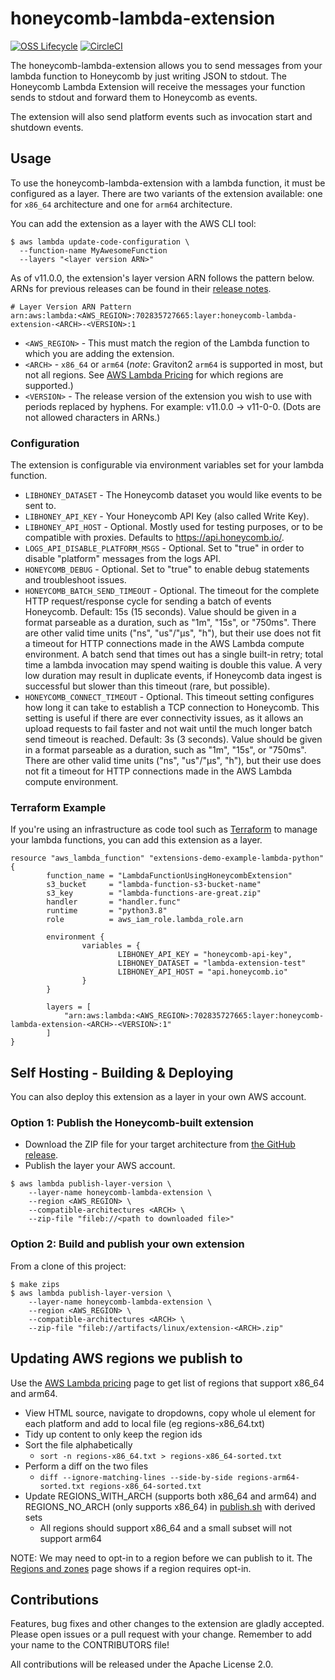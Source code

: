# honeycomb-lambda-extension

[![OSS Lifecycle](https://img.shields.io/osslifecycle/honeycombio/honeycomb-lambda-extension?color=success)](https://github.com/honeycombio/home/blob/main/honeycomb-oss-lifecycle-and-practices.md)
[![CircleCI](https://circleci.com/gh/honeycombio/honeycomb-lambda-extension.svg?style=shield)](https://circleci.com/gh/honeycombio/honeycomb-lambda-extension)

The honeycomb-lambda-extension allows you to send messages from your lambda
function to Honeycomb by just writing JSON to stdout. The Honeycomb Lambda
Extension will receive the messages your function sends to stdout and forward
them to Honeycomb as events.

The extension will also send platform events such as invocation start and
shutdown events.

## Usage

To use the honeycomb-lambda-extension with a lambda function, it must be configured as a layer.
There are two variants of the extension available: one for `x86_64` architecture and one for `arm64` architecture.

You can add the extension as a layer with the AWS CLI tool:

```
$ aws lambda update-code-configuration \
  --function-name MyAwesomeFunction
  --layers "<layer version ARN>"
```

As of v11.0.0, the extension's layer version ARN follows the pattern below. ARNs for previous releases can be found in their [release notes](https://github.com/honeycombio/honeycomb-lambda-extension/releases).

```
# Layer Version ARN Pattern
arn:aws:lambda:<AWS_REGION>:702835727665:layer:honeycomb-lambda-extension-<ARCH>-<VERSION>:1
```

- `<AWS_REGION>` -
  This must match the region of the Lambda function to which you are adding the extension.
- `<ARCH>` - `x86_64` or `arm64`
  (*note*: Graviton2 `arm64` is supported in most, but not all regions.
  See [AWS Lambda Pricing](https://aws.amazon.com/lambda/pricing/) for which regions are supported.)
- `<VERSION>` -
  The release version of the extension you wish to use with periods replaced by hyphens.
  For example: v11.0.0 -> v11-0-0.
  (Dots are not allowed characters in ARNs.)

### Configuration

The extension is configurable via environment variables set for your lambda function.

- `LIBHONEY_DATASET` - The Honeycomb dataset you would like events to be sent to.
- `LIBHONEY_API_KEY` - Your Honeycomb API Key (also called Write Key).
- `LIBHONEY_API_HOST` - Optional. Mostly used for testing purposes, or to be compatible with proxies. Defaults to https://api.honeycomb.io/.
- `LOGS_API_DISABLE_PLATFORM_MSGS` - Optional. Set to "true" in order to disable "platform" messages from the logs API.
- `HONEYCOMB_DEBUG` - Optional. Set to "true" to enable debug statements and troubleshoot issues.
- `HONEYCOMB_BATCH_SEND_TIMEOUT` - Optional.
  The timeout for the complete HTTP request/response cycle for sending a batch of events Honeycomb.
  Default: 15s (15 seconds).
  Value should be given in a format parseable as a duration, such as "1m", "15s", or "750ms".
  There are other valid time units ("ns", "us"/"µs", "h"), but their use does not fit a timeout for HTTP connections made in the AWS Lambda compute environment.
  A batch send that times out has a single built-in retry; total time a lambda invocation may spend waiting is double this value.
  A very low duration may result in duplicate events, if Honeycomb data ingest is successful but slower than this timeout (rare, but possible).
- `HONEYCOMB_CONNECT_TIMEOUT` - Optional.
  This timeout setting configures how long it can take to establish a TCP connection to Honeycomb. This setting is useful if there are ever connectivity issues, as it allows an upload requests to fail faster and not wait until the much longer batch send timeout is reached.
  Default: 3s (3 seconds).
  Value should be given in a format parseable as a duration, such as "1m", "15s", or "750ms".
  There are other valid time units ("ns", "us"/"µs", "h"), but their use does not fit a timeout for HTTP connections made in the AWS Lambda compute environment.

### Terraform Example

If you're using an infrastructure as code tool such as [Terraform](https://www.terraform.io/) to manage your lambda functions, you can add this extension as a layer.

```
resource "aws_lambda_function" "extensions-demo-example-lambda-python" {
        function_name = "LambdaFunctionUsingHoneycombExtension"
        s3_bucket     = "lambda-function-s3-bucket-name"
        s3_key        = "lambda-functions-are-great.zip"
        handler       = "handler.func"
        runtime       = "python3.8"
        role          = aws_iam_role.lambda_role.arn

        environment {
                variables = {
                        LIBHONEY_API_KEY = "honeycomb-api-key",
                        LIBHONEY_DATASET = "lambda-extension-test"
                        LIBHONEY_API_HOST = "api.honeycomb.io"
                }
        }

        layers = [
            "arn:aws:lambda:<AWS_REGION>:702835727665:layer:honeycomb-lambda-extension-<ARCH>-<VERSION>:1"
        ]
}
```

## Self Hosting - Building & Deploying

You can also deploy this extension as a layer in your own AWS account.

### Option 1: Publish the Honeycomb-built extension

- Download the ZIP file for your target architecture from [the GitHub release](https://github.com/honeycombio/honeycomb-lambda-extension/releases).
- Publish the layer your AWS account.

```shell
$ aws lambda publish-layer-version \
    --layer-name honeycomb-lambda-extension \
    --region <AWS_REGION> \
    --compatible-architectures <ARCH> \
    --zip-file "fileb://<path to downloaded file>"
```

### Option 2: Build and publish your own extension

From a clone of this project:

```shell
$ make zips
$ aws lambda publish-layer-version \
    --layer-name honeycomb-lambda-extension \
    --region <AWS_REGION> \
    --compatible-architectures <ARCH> \
    --zip-file "fileb://artifacts/linux/extension-<ARCH>.zip"
```

## Updating AWS regions we publish to

Use the [AWS Lambda pricing](https://aws.amazon.com/lambda/pricing/) page to get list of regions that support x86_64 and arm64.

- View HTML source, navigate to dropdowns, copy whole ul element for each platform and add to local file (eg regions-x86_64.txt)
- Tidy up content to only keep the region ids
- Sort the file alphabetically
  - `sort -n regions-x86_64.txt > regions-x86_64-sorted.txt`
- Perform a diff on the two files
  - `diff --ignore-matching-lines --side-by-side regions-arm64-sorted.txt regions-x86_64-sorted.txt`
- Update REGIONS_WITH_ARCH (supports both x86_64 and arm64) and REGIONS_NO_ARCH (only supports x86_64) in [publish.sh](./publish.sh) with derived sets
  - All regions should support x86_64 and a small subset will not support arm64

NOTE: We may need to opt-in to a region before we can publish to it.
The [Regions and zones](https://docs.aws.amazon.com/AWSEC2/latest/UserGuide/using-regions-availability-zones.html) page shows if a region requires opt-in.

## Contributions

Features, bug fixes and other changes to the extension are gladly accepted. Please open issues or a pull request with your change. Remember to add your name to the CONTRIBUTORS file!

All contributions will be released under the Apache License 2.0.
